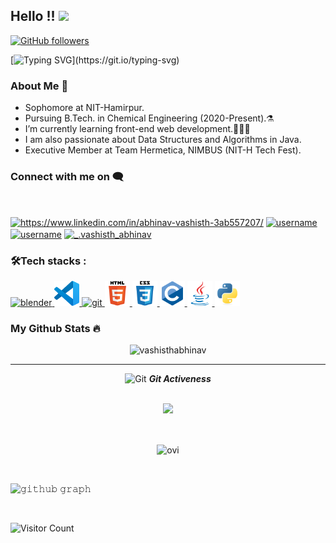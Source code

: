 ## Hello !!   <img src="https://github.com/TheDudeThatCode/TheDudeThatCode/blob/master/Assets/Hi.gif" width="29px">

[![GitHub followers](https://img.shields.io/github/followers/vashisthabhinav.svg?style=social&label=Followers)](https://github.com/vashisthabhinav?tab=followers)

[![Typing SVG](https://readme-typing-svg.herokuapp.com?font=Lobster&color=0000FF&size=30&lines=Myself+Abhinav+Vashisth;)](https://git.io/typing-svg)



### About Me 🚀
- Sophomore at NIT-Hamirpur.
- Pursuing B.Tech. in Chemical Engineering (2020-Present).⚗️
- I’m currently learning front-end web development.👨🏻‍💻
- I am also passionate about Data Structures and Algorithms in Java.
- Executive Member at Team Hermetica, NIMBUS (NIT-H Tech Fest).
### Connect with me on :left_speech_bubble:
<br>	
<p align="left">
<a href="https://www.linkedin.com/in/abhinav-vashisth-06613b208/" target="blank"><img align="center" src="https://raw.githubusercontent.com/rahuldkjain/github-profile-readme-generator/master/src/images/icons/Social/linked-in-alt.svg" alt="https://www.linkedin.com/in/abhinav-vashisth-3ab557207/" height="30" width="40" /></a>
<a href="https://www.leetcode.com/Abhinav_0561" target="blank"><img align="center" src="https://raw.githubusercontent.com/rahuldkjain/github-profile-readme-generator/master/src/images/icons/Social/leet-code.svg" alt="username" height="30" width="40" /></a>
<a href="https://twitter.com/Abhinav_0561" target="blank"><img align="center" src="https://raw.githubusercontent.com/rahuldkjain/github-profile-readme-generator/master/src/images/icons/Social/twitter.svg" alt="username" height="30" width="40" /></a>
<a href="https://www.instagram.com/_.vashisth_abhinav/" target="blank"><img align="center" src="https://raw.githubusercontent.com/rahuldkjain/github-profile-readme-generator/master/src/images/icons/Social/instagram.svg" alt="_.vashisth_abhinav" height="30" width="40" /></a>
</p>
 
<h3 align="left"> 🛠Tech stacks :</h3>
<p align="left"> <a href="https://www.blender.org/" target="_blank"> <img src="https://download.blender.org/branding/community/blender_community_badge_white.svg" alt="blender" width="40" height="40"/> </a> <a href="https://code.visualstudio.com/" target="_blank"> <img src="https://raw.githubusercontent.com/github/explore/80688e429a7d4ef2fca1e82350fe8e3517d3494d/topics/visual-studio-code/visual-studio-code.png" alt="visual Studio Code" width="40" height="40"/> </a> <a href="https://git-scm.com/" target="_blank"> <img src="https://www.vectorlogo.zone/logos/git-scm/git-scm-icon.svg" alt="git" width="40" height="40"/> </a> <a href="https://www.w3.org/html/" target="_blank"> <img src="https://raw.githubusercontent.com/devicons/devicon/master/icons/html5/html5-original-wordmark.svg" alt="html5" width="40" height="40"/> </a> <a href="https://www.w3schools.com/css/" target="_blank"> <img src="https://raw.githubusercontent.com/devicons/devicon/master/icons/css3/css3-original-wordmark.svg" alt="css3" width="40" height="40"/> </a> <a href="https://www.cprogramming.com/" target="_blank"> <img src="https://raw.githubusercontent.com/devicons/devicon/master/icons/c/c-original.svg" alt="c" width="40" height="40"/> </a> <a href="https://www.java.com" target="_blank"> <img src="https://raw.githubusercontent.com/devicons/devicon/master/icons/java/java-original.svg" alt="java" width="40" height="40"/> </a> <a href="https://www.python.org" target="_blank"> <img src="https://raw.githubusercontent.com/devicons/devicon/master/icons/python/python-original.svg" alt="python" width="40" height="40"/> </a> </p>

### My Github Stats 🔥
<p align="center"><img src="https://github-readme-stats.vercel.app/api?username=vashisthabhinav&theme=github_dark" alt="vashisthabhinav"  /></p>
<hr>
<p align="center">
 <img src="https://media.giphy.com/media/W5eoZHPpUx9sapR0eu/giphy.gif" width="30px" alt="Git"/>&nbsp;<i><b>Git Activeness</b></i></p>
 <p align="center">
<br><img src="https://github-readme-streak-stats.herokuapp.com/?user=vashisthabhinav&theme=highcontrast"/></p><br>

<p align="center"><img align="center" src="https://github-readme-stats.vercel.app/api/top-langs?username=vashisthabhinav&show_icons=true&locale=en&layout=compact&theme=github_dark" alt="ovi" /></p>

<br>

![𝚐𝚒𝚝𝚑𝚞𝚋 𝚐𝚛𝚊𝚙𝚑](https://activity-graph.herokuapp.com/graph?username=vashisthabhinav&theme=gruvbox&hide_border=true&area=true)

<br>

![Visitor Count](https://profile-counter.glitch.me/{vashisthabhinav}/count.svg)
